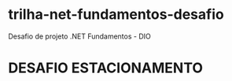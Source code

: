 # trilha-net-fundamentos-desafio
Desafio de projeto .NET Fundamentos - DIO

# __DESAFIO ESTACIONAMENTO__


